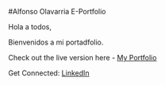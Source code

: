 #Alfonso Olavarria E-Portfolio

Hola a todos,

Bienvenidos a mi portadfolio.

Check out the live version here - [My Portfolio]()

Get Connected: [LinkedIn]()

